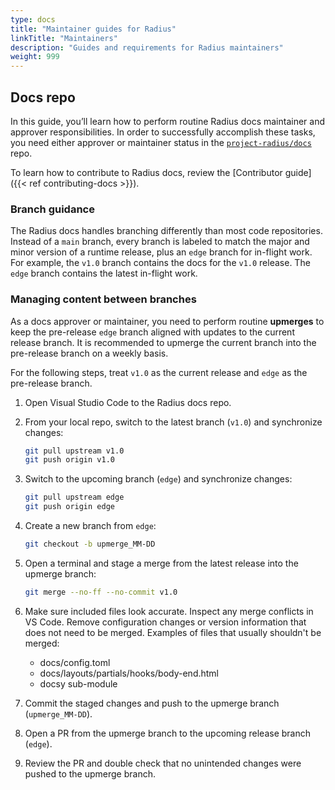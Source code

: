 ```yaml
---
type: docs
title: "Maintainer guides for Radius"
linkTitle: "Maintainers"
description: "Guides and requirements for Radius maintainers"
weight: 999
---
```


## Docs repo

In this guide, you’ll learn how to perform routine Radius docs maintainer and approver responsibilities. In order to successfully accomplish these tasks, you need either approver or maintainer status in the [`project-radius/docs`](https://github.com/project-radius/docs) repo. 

To learn how to contribute to Radius docs, review the [Contributor guide]({{< ref contributing-docs >}}).

### Branch guidance

The Radius docs handles branching differently than most code repositories. Instead of a `main` branch, every branch is labeled to match the major and minor version of a runtime release, plus an `edge` branch for in-flight work. For example, the `v1.0` branch contains the docs for the `v1.0` release. The `edge` branch contains the latest in-flight work.

### Managing content between branches

As a docs approver or maintainer, you need to perform routine **upmerges** to keep the pre-release `edge` branch aligned with updates to the current release branch. It is recommended to upmerge the current branch into the pre-release branch on a weekly basis.

For the following steps, treat `v1.0` as the current release and `edge` as the pre-release branch.

1. Open Visual Studio Code to the Radius docs repo.
1. From your local repo, switch to the latest branch (`v1.0`) and synchronize changes:

   ```bash
   git pull upstream v1.0
   git push origin v1.0
   ```

1. Switch to the upcoming branch (`edge`) and synchronize changes:

   ```bash
   git pull upstream edge
   git push origin edge
   ```

1. Create a new branch from `edge`:

   ```bash
   git checkout -b upmerge_MM-DD
   ```

1. Open a terminal and stage a merge from the latest release into the upmerge branch:

   ```bash
   git merge --no-ff --no-commit v1.0
   ```

1. Make sure included files look accurate. Inspect any merge conflicts in VS Code. Remove configuration changes or version information that does not need to be merged. Examples of files that usually shouldn't be merged:
   - docs/config.toml
   - docs/layouts/partials/hooks/body-end.html
   - docsy sub-module
1. Commit the staged changes and push to the upmerge branch (`upmerge_MM-DD`).
1. Open a PR from the upmerge branch to the upcoming release branch (`edge`).
1. Review the PR and double check that no unintended changes were pushed to the upmerge branch.
